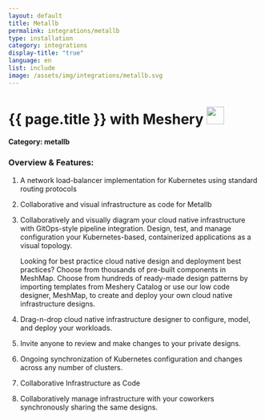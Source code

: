 ```yaml
---
layout: default
title: Metallb
permalink: integrations/metallb
type: installation
category: integrations
display-title: "true"
language: en
list: include
image: /assets/img/integrations/metallb.svg
---
```


<h1>{{ page.title }} with Meshery <img src="{{ page.image }}" style="width: 35px; height: 35px;" /></h1>


#### Category: metallb

### Overview & Features:
1. A network load-balancer implementation for Kubernetes using standard routing protocols

2. Collaborative and visual infrastructure as code for Metallb

4. 
    Collaboratively and visually diagram your cloud native infrastructure with GitOps-style pipeline integration. Design, test, and manage configuration your Kubernetes-based, containerized applications as a visual topology.



    Looking for best practice cloud native design and deployment best practices? Choose from thousands of pre-built components in MeshMap. Choose from hundreds of ready-made design patterns by importing templates from Meshery Catalog or use our low code designer, MeshMap, to create and deploy your own cloud native infrastructure designs.



5. Drag-n-drop cloud native infrastructure designer to configure, model, and deploy your workloads.

6. Invite anyone to review and make changes to your private designs.

7. Ongoing synchronization of Kubernetes configuration and changes across any number of clusters.

8. Collaborative Infrastructure as Code

9. Collaboratively manage infrastructure with your coworkers synchronously sharing the same designs.

